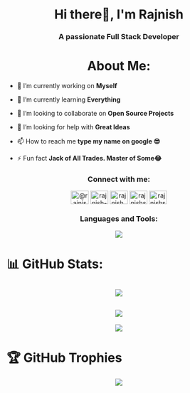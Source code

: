 <h1 align="center">Hi there👋, I'm Rajnish</h1>
<h3 align="center">A passionate Full Stack Developer</h3>

<h1 align = "center"> About Me:</h1>

- 🔭 I’m currently working on **Myself**

- 🌱 I’m currently learning **Everything**

- 👯 I’m looking to collaborate on **Open Source Projects**

- 🤝 I’m looking for help with **Great Ideas**

- 📫 How to reach me **type my name on google 😎**

- ⚡ Fun fact **Jack of All Trades. Master of Some😂**

<h3 align="center">Connect with me:</h3>
<p align="center">
<a href="https://twitter.com/@rajnish6587" target="blank"><img align="center" src="https://raw.githubusercontent.com/rahuldkjain/github-profile-readme-generator/master/src/images/icons/Social/twitter.svg" alt="@rajnish6587" height="30" width="40" /></a>
<a href="https://linkedin.com/in/rajnish-singh-5320" target="blank"><img align="center" src="https://raw.githubusercontent.com/rahuldkjain/github-profile-readme-generator/master/src/images/icons/Social/linked-in-alt.svg" alt="rajnish-singh-5320" height="30" width="40" /></a>
<a href="https://instagram.com/rajnish_rajvansh" target="blank"><img align="center" src="https://raw.githubusercontent.com/rahuldkjain/github-profile-readme-generator/master/src/images/icons/Social/instagram.svg" alt="rajnish_rajvansh" height="30" width="40" /></a>
<a href="https://www.youtube.com/c/rajnishsingh" target="blank"><img align="center" src="https://raw.githubusercontent.com/rahuldkjain/github-profile-readme-generator/master/src/images/icons/Social/youtube.svg" alt="rajnishsingh" height="30" width="40" /></a>
<a href="https://www.leetcode.com/rajnishsingh" target="blank"><img align="center" src="https://raw.githubusercontent.com/rahuldkjain/github-profile-readme-generator/master/src/images/icons/Social/leet-code.svg" alt="rajnishsingh" height="30" width="40" /></a>
</p>

<h3 align="center">Languages and Tools:</h3>
<p align="center"> 
<img src="https://skillicons.dev/icons?i=c,cpp,java,py,html,css,bootstrap,js,react,nodejs,express,mongodb,git,github,linux,mongodb,mysql,npm,postman,powershell,stackoverflow,svg,windows,vscode workers&perline=8&theme=dark" />
</p>


# 📊 GitHub Stats:

<div align="center">
  
  ![](https://github-readme-stats.vercel.app/api?username=rajnishrajvansh&theme=dark&hide_border=false&include_all_commits=true&count_private=true)<br/>
  ---
  ![](https://github-readme-streak-stats.herokuapp.com/?user=rajnishrajvansh&theme=dark&hide_border=false)<br/>
  ---
  ![](https://github-readme-stats.vercel.app/api/top-langs/?username=rajnishrajvansh&theme=dark&hide_border=false&include_all_commits=true&count_private=true&layout=compact)

</div>

# 🏆 GitHub Trophies

<div align = "center">

  ![](https://github-profile-trophy.vercel.app/?username=aartijangra&theme=radical&no-frame=false&no-bg=false&margin-w=4)

